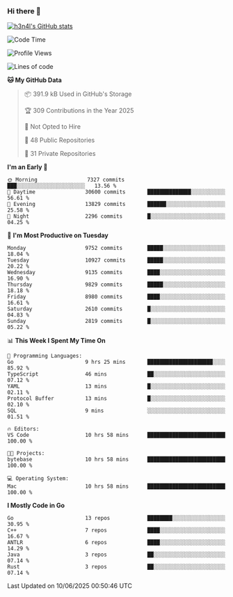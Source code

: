 ### Hi there 👋

[![h3n4l's GitHub stats](https://github-readme-stats.vercel.app/api?username=h3n4l&count_private=true&show_icons=true&theme=radical)](https://github.com/h3n4l/github-readme-stats)

<!--START_SECTION:waka-->
![Code Time](http://img.shields.io/badge/Code%20Time-2%2C196%20hrs%2021%20mins-blue)

![Profile Views](http://img.shields.io/badge/Profile%20Views-0-blue)

![Lines of code](https://img.shields.io/badge/From%20Hello%20World%20I%27ve%20Written-18.2%20million%20lines%20of%20code-blue)

**🐱 My GitHub Data** 

> 📦 391.9 kB Used in GitHub's Storage 
 > 
> 🏆 309 Contributions in the Year 2025
 > 
> 🚫 Not Opted to Hire
 > 
> 📜 48 Public Repositories 
 > 
> 🔑 31 Private Repositories 
 > 
**I'm an Early 🐤** 

```text
🌞 Morning                7327 commits        ███░░░░░░░░░░░░░░░░░░░░░░   13.56 % 
🌆 Daytime                30600 commits       ██████████████░░░░░░░░░░░   56.61 % 
🌃 Evening                13829 commits       ██████░░░░░░░░░░░░░░░░░░░   25.58 % 
🌙 Night                  2296 commits        █░░░░░░░░░░░░░░░░░░░░░░░░   04.25 % 
```
📅 **I'm Most Productive on Tuesday** 

```text
Monday                   9752 commits        █████░░░░░░░░░░░░░░░░░░░░   18.04 % 
Tuesday                  10927 commits       █████░░░░░░░░░░░░░░░░░░░░   20.22 % 
Wednesday                9135 commits        ████░░░░░░░░░░░░░░░░░░░░░   16.90 % 
Thursday                 9829 commits        █████░░░░░░░░░░░░░░░░░░░░   18.18 % 
Friday                   8980 commits        ████░░░░░░░░░░░░░░░░░░░░░   16.61 % 
Saturday                 2610 commits        █░░░░░░░░░░░░░░░░░░░░░░░░   04.83 % 
Sunday                   2819 commits        █░░░░░░░░░░░░░░░░░░░░░░░░   05.22 % 
```


📊 **This Week I Spent My Time On** 

```text
💬 Programming Languages: 
Go                       9 hrs 25 mins       █████████████████████░░░░   85.92 % 
TypeScript               46 mins             ██░░░░░░░░░░░░░░░░░░░░░░░   07.12 % 
YAML                     13 mins             █░░░░░░░░░░░░░░░░░░░░░░░░   02.11 % 
Protocol Buffer          13 mins             █░░░░░░░░░░░░░░░░░░░░░░░░   02.10 % 
SQL                      9 mins              ░░░░░░░░░░░░░░░░░░░░░░░░░   01.51 % 

🔥 Editors: 
VS Code                  10 hrs 58 mins      █████████████████████████   100.00 % 

🐱‍💻 Projects: 
bytebase                 10 hrs 58 mins      █████████████████████████   100.00 % 

💻 Operating System: 
Mac                      10 hrs 58 mins      █████████████████████████   100.00 % 
```

**I Mostly Code in Go** 

```text
Go                       13 repos            ████████░░░░░░░░░░░░░░░░░   30.95 % 
C++                      7 repos             ████░░░░░░░░░░░░░░░░░░░░░   16.67 % 
ANTLR                    6 repos             ████░░░░░░░░░░░░░░░░░░░░░   14.29 % 
Java                     3 repos             ██░░░░░░░░░░░░░░░░░░░░░░░   07.14 % 
Rust                     3 repos             ██░░░░░░░░░░░░░░░░░░░░░░░   07.14 % 
```




 Last Updated on 10/06/2025 00:50:46 UTC
<!--END_SECTION:waka-->

